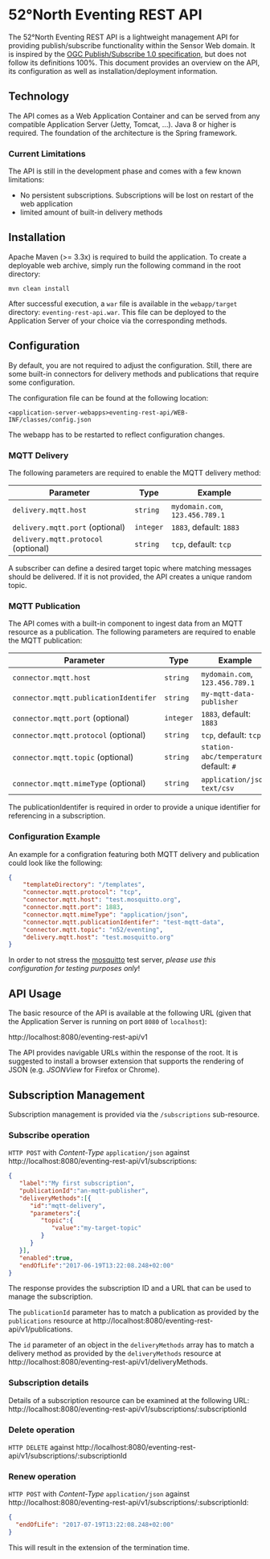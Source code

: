 # 52°North Eventing REST API

The 52°North Eventing REST API is a lightweight management API for
providing publish/subscribe functionality within the Sensor Web domain. It is
inspired by the
[OGC Publish/Subscribe 1.0 specification](http://www.opengeospatial.org/standards/pubsub),
but does not follow its definitions 100%. This document provides an overview
on the API, its configuration as well as  installation/deployment information.

## Technology

The API comes as a Web Application Container and can be served from any
compatible Application Server (Jetty, Tomcat, ...). Java 8 or higher is
required. The foundation of the architecture is the Spring framework.

### Current Limitations

The API is still in the development phase and comes with a few known
limitations:

* No persistent subscriptions. Subscriptions will be lost on restart of the
web application
* limited amount of built-in delivery methods

## Installation

Apache Maven (>= 3.3x) is required to build the application.
To create a deployable web archive, simply run the following command in the root
directory:

`mvn clean install`

After successful execution, a `war` file is available in the `webapp/target`
directory: `eventing-rest-api.war`. This file can be deployed to the
Application Server of your choice via the corresponding methods.

## Configuration

By default, you are not required to adjust the configuration. Still, there
are some built-in connectors for delivery methods and publications that require
some configuration.

The configuration file can be found at the following location:

`<application-server-webapps>eventing-rest-api/WEB-INF/classes/config.json`

The webapp has to be restarted to reflect configuration changes.

### MQTT Delivery

The following parameters are required to enable the MQTT delivery method:

| Parameter | Type | Example |
|-----------|------|---------|
| `delivery.mqtt.host` | `string` | `mydomain.com`, `123.456.789.1` |
| `delivery.mqtt.port` (optional) | `integer` | `1883`, default: `1883` |
| `delivery.mqtt.protocol` (optional) | `string` | `tcp`, default: `tcp` |

A subscriber can define a desired target topic where matching messages should
be delivered. If it is not provided, the API creates a unique random topic.

### MQTT Publication

The API comes with a built-in component to ingest data from an MQTT resource
as a publication.
The following parameters are required to enable the MQTT publication:

| Parameter | Type | Example |
|-----------|------|---------|
| `connector.mqtt.host` | `string` | `mydomain.com`, `123.456.789.1` |
| `connector.mqtt.publicationIdentifer` | `string` | `my-mqtt-data-publisher` |
| `connector.mqtt.port` (optional) | `integer` | `1883`, default: `1883` |
| `connector.mqtt.protocol` (optional) | `string` | `tcp`, default: `tcp` |
| `connector.mqtt.topic` (optional) | `string` | `station-abc/temperature`, default: `#` |
| `connector.mqtt.mimeType` (optional) | `string` | `application/json`, `text/csv` |

The publicationIdentifer is required in order to provide a unique identifier
for referencing in a subscription.

### Configuration Example

An example for a configration featuring both MQTT delivery and publication
could look like the following:

```json
{
    "templateDirectory": "/templates",
    "connector.mqtt.protocol": "tcp",
    "connector.mqtt.host": "test.mosquitto.org",
    "connector.mqtt.port": 1883,
    "connector.mqtt.mimeType": "application/json",
    "connector.mqtt.publicationIdentifer": "test-mqtt-data",
    "connector.mqtt.topic": "n52/eventing",
    "delivery.mqtt.host": "test.mosquitto.org"
}

```

In order to not stress the [mosquitto](https://mosquitto.org/) test server,
*please use this configuration for testing purposes only*!

## API Usage

The basic resource of the API is available at the following URL (given that
the Application Server is running on port `8080` of `localhost`):

http://localhost:8080/eventing-rest-api/v1

The API provides navigable URLs within the response of the root. It is
suggested to install a browser extension that supports the rendering of JSON
(e.g. *JSONView* for Firefox or Chrome).

## Subscription Management

Subscription management is provided via the `/subscriptions` sub-resource.

### Subscribe operation

`HTTP POST` with *Content-Type* `application/json` against
http://localhost:8080/eventing-rest-api/v1/subscriptions:

```json
{  
   "label":"My first subscription",
   "publicationId":"an-mqtt-publisher",
   "deliveryMethods":[{  
      "id":"mqtt-delivery",
      "parameters":{  
         "topic":{  
            "value":"my-target-topic"
         }
      }
   }],
   "enabled":true,
   "endOfLife":"2017-06-19T13:22:08.248+02:00"
}
```

The response provides the subscription ID and a URL that can be used to
manage the subscription.

The `publicationId` parameter has to match a publication as provided by the
`publications` resource at
http://localhost:8080/eventing-rest-api/v1/publications.

The `id` parameter of an object in the `deliveryMethods` array has to match
a delivery method as provided by the `deliveryMethods` resource at
http://localhost:8080/eventing-rest-api/v1/deliveryMethods.

### Subscription details

Details of a subscription resource can be examined at the following URL:
http://localhost:8080/eventing-rest-api/v1/subscriptions/:subscriptionId

### Delete operation

`HTTP DELETE` against
http://localhost:8080/eventing-rest-api/v1/subscriptions/:subscriptionId

### Renew operation

`HTTP POST` with *Content-Type* `application/json` against
http://localhost:8080/eventing-rest-api/v1/subscriptions/:subscriptionId:

```json
{
  "endOfLife": "2017-07-19T13:22:08.248+02:00"
}
```

This will result in the extension of the termination time.
